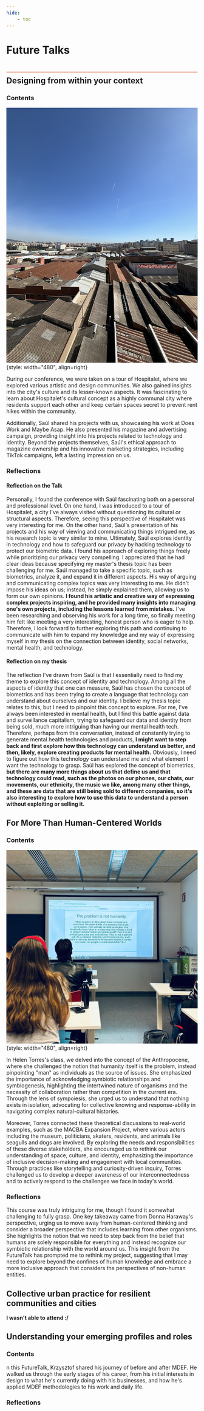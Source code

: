 ```yaml
---
hide:
    - toc
---
```


# Future Talks
<div style="height:2px; background-color: #E17858; margin-top: 40px; margin-bottom: -20px;"></div>

## Designing from within your context

###  Contents
![](../../images\term3\FutureTalks\IMG_3520.JPEG){style: width="480", align=right}

During our conference, we were taken on a tour of Hospitalet, where we explored various artistic and design communities. We also gained insights into the city's culture and its lesser-known aspects. It was fascinating to learn about Hospitalet's cultural concept as a highly communal city where residents support each other and keep certain spaces secret to prevent rent hikes within the community.

Additionally, Saúl shared his projects with us, showcasing his work at Does Work and Maybe Asap. He also presented his magazine and advertising campaign, providing insight into his projects related to technology and identity. Beyond the projects themselves, Saúl's ethical approach to magazine ownership and his innovative marketing strategies, including TikTok campaigns, left a lasting impression on us.


###  Reflections
####  Reflection on the Talk

Personally, I found the conference with Saúl fascinating both on a personal and professional level. On one hand, I was introduced to a tour of Hospitalet, a city I've always visited without questioning its cultural or structural aspects. Therefore, seeing this perspective of Hospitalet was very interesting for me. 
On the other hand, Saúl's presentation of his projects and his way of viewing and communicating things intrigued me, as his research topic is very similar to mine. Ultimately, Saúl explores identity in technology and how to safeguard our privacy by hacking technology to protect our biometric data. I found his approach of exploring things freely while prioritizing our privacy very compelling. I appreciated that he had clear ideas because specifying my master's thesis topic has been challenging for me. Saúl managed to take a specific topic, such as biometrics, analyze it, and expand it in different aspects. His way of arguing and communicating complex topics was very interesting to me. He didn't impose his ideas on us; instead, he simply explained them, allowing us to form our own opinions. **I found his artistic and creative way of expressing complex projects inspiring, and he provided many insights into managing one's own projects, including the lessons learned from mistakes.** I've been researching and observing his work for a long time, so finally meeting him felt like meeting a very interesting, honest person who is eager to help. Therefore, I look forward to further exploring this path and continuing to communicate with him to expand my knowledge and my way of expressing myself in my thesis on the connection between identity, social networks, mental health, and technology.

####  Reflection on my thesis
The reflection I've drawn from Saúl is that I essentially need to find my theme to explore this concept of identity and technology. Among all the aspects of identity that one can measure, Saúl has chosen the concept of biometrics and has been trying to create a language that technology can understand about ourselves and our identity. I believe my thesis topic relates to this, but I need to pinpoint this concept to explore. For me, I've always been interested in mental health, but I find this battle against data and surveillance capitalism, trying to safeguard our data and identity from being sold, much more intriguing than having our mental health tech. Therefore, perhaps from this conversation, instead of constantly trying to generate mental health technologies and products, **I might want to step back and first explore how this technology can understand us better, and then, likely, explore creating products for mental health.** Obviously, I need to figure out how this technology can understand me and what element I want the technology to grasp. Saúl has explored the concept of biometrics, **but there are many more things about us that define us and that technology could read, such as the photos on our phones, our chats, our movements, our ethnicity, the music we like, among many other things, and these are data that are still being sold to different companies, so it's also interesting to explore how to use this data to understand a person without exploiting or selling it.**


## For More Than Human-Centered Worlds

###  Contents
![](../../images\term3\FutureTalks/Future2.jpg){style: width="480", align=right}

In Helen Torres's class, we delved into the concept of the Anthropocene, where she challenged the notion that humanity itself is the problem, instead pinpointing "man" as individuals as the source of issues. She emphasized the importance of acknowledging symbiotic relationships and symbiogenesis, highlighting the intertwined nature of organisms and the necessity of collaboration rather than competition in the current era. Through the lens of sympoiesis, she urged us to understand that nothing exists in isolation, advocating for collective knowing and response-ability in navigating complex natural-cultural histories.

Moreover, Torres connected these theoretical discussions to real-world examples, such as the MACBA Expansion Project, where various actors including the museum, politicians, skaters, residents, and animals like seagulls and dogs are involved. By exploring the needs and responsibilities of these diverse stakeholders, she encouraged us to rethink our understanding of space, culture, and identity, emphasizing the importance of inclusive decision-making and engagement with local communities. Through practices like storytelling and curiosity-driven inquiry, Torres challenged us to develop a deeper awareness of our interconnectedness and to actively respond to the challenges we face in today's world.


###  Reflections
This course was truly intriguing for me, though I found it somewhat challenging to fully grasp. One key takeaway came from Donna Haraway's perspective, urging us to move away from human-centered thinking and consider a broader perspective that includes learning from other organisms. She highlights the notion that we need to step back from the belief that humans are solely responsible for everything and instead recognize our symbiotic relationship with the world around us. This insight from the FutureTalk has prompted me to rethink my project, suggesting that I may need to explore beyond the confines of human knowledge and embrace a more inclusive approach that considers the perspectives of non-human entities.


## Collective urban practice for resilient communities and cities
**I wasn't able to attend :/** 


## Understanding your emerging profiles and roles
###  Contents
n this FutureTalk, Krzysztof shared his journey of before and after MDEF. He walked us through the early stages of his career, from his initial interests in design to what he's currently doing with his businesses, and how he's applied MDEF methodologies to his work and daily life.

###  Reflections
